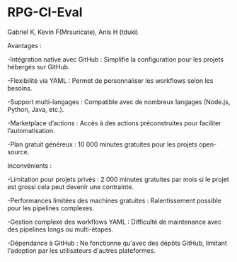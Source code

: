 # RPG-CI-Eval
Gabriel K, Kevin F(Mrsuricate), Anis H (tduki)

Avantages :

-Intégration native avec GitHub : Simplifie la configuration pour les projets hébergés sur GitHub.

-Flexibilité via YAML : Permet de personnaliser les workflows selon les besoins.

-Support multi-langages : Compatible avec de nombreux langages (Node.js, Python, Java, etc.).

-Marketplace d’actions : Accès à des actions préconstruites pour faciliter l’automatisation.

-Plan gratuit généreux : 10 000 minutes gratuites pour les projets open-source.

Inconvénients :

-Limitation pour projets privés : 2 000 minutes gratuites par mois si le projet est grossi cela peut devenir une contrainte.

-Performances limitées des machines gratuites : Ralentissement possible pour les pipelines complexes.

-Gestion complexe des workflows YAML : Difficulté de maintenance avec des pipelines longs ou multi-étapes.

-Dépendance à GitHub : Ne fonctionne qu'avec des dépôts GitHub, limitant l'adoption par les utilisateurs d'autres plateformes.
